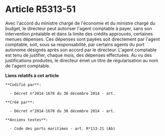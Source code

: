 # Article R5313-51

Avec l'accord du ministre chargé de l'économie et du ministre chargé du budget, le directeur peut autoriser l'agent comptable
à payer, sans son intervention préalable et dans la limite des crédits approuvés, certaines menues dépenses. Ces dépenses
sont payées soit directement par l'agent comptable, soit, sous sa responsabilité, par certains agents du port autonome
désignés après son accord par le directeur. L'agent comptable est tenu de justifier, chaque mois, des dépenses effectuées. Au
vu des justifications produites, le directeur émet un titre de régularisation au nom de l'agent comptable.

**Liens relatifs à cet article**

	**Codifié par**:

	  - Décret n°2014-1670 du 30 décembre 2014 - art.

	**Créé par**:

	  - Décret n°2014-1670 du 30 décembre 2014 - art.

	**Anciens textes**:

	  - Code des ports maritimes - art. R*113-21 (Ab)
